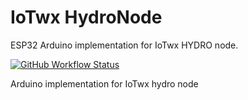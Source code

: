 # IoTwx HydroNode

ESP32 Arduino implementation for IoTwx HYDRO node.

[![GitHub Workflow Status](https://img.shields.io/github/workflow/status/NCAR/esp32-atomlite-arduino-hydro-node/Build?logo=github&style=for-the-badge)](https://github.com/NCAR/esp32-atomlite-arduino-hydro-node/actions)

Arduino implementation for IoTwx hydro node